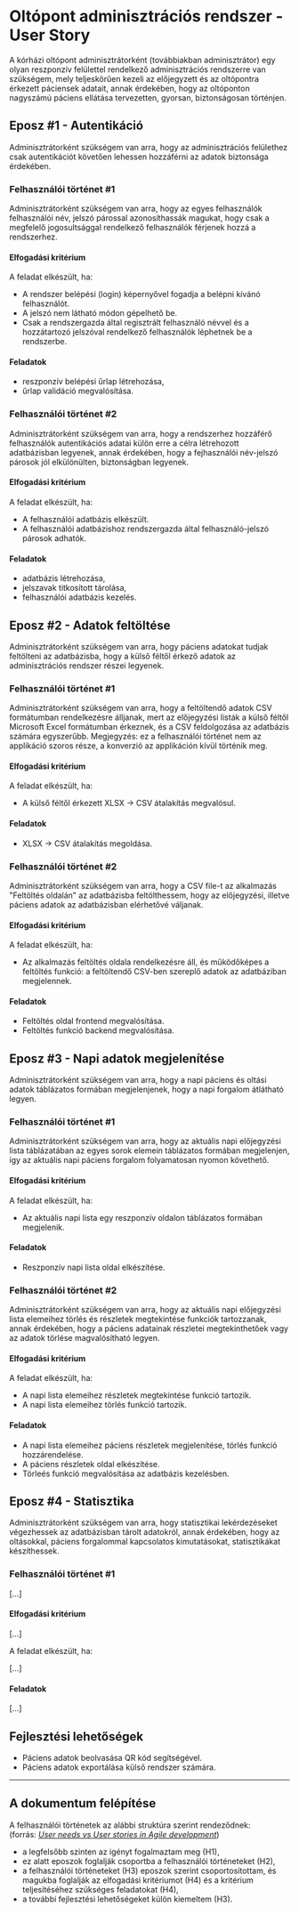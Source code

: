# Oltópont adminisztrációs rendszer - User Story

A kórházi oltópont adminisztrátorként (továbbiakban adminisztrátor) egy olyan reszponzív felülettel rendelkező adminisztrációs rendszerre van szükségem, mely teljeskörűen kezeli az előjegyzett és az oltópontra érkezett páciensek adatait, annak érdekében, hogy az oltóponton nagyszámú páciens ellátása tervezetten, gyorsan, biztonságosan történjen.

## Eposz #1 - Autentikáció

Adminisztrátorként szükségem van arra, hogy az adminisztrációs felülethez csak autentikációt követően lehessen hozzáférni az adatok biztonsága érdekében.

### Felhasználói történet #1

Adminisztrátorként szükségem van arra, hogy az egyes felhasználók felhasználói név, jelszó párossal azonosíthassák magukat, hogy csak a megfelelő jogosultsággal rendelkező felhasználók férjenek hozzá a rendszerhez.

#### Elfogadási kritérium

A feladat elkészült, ha:

- A rendszer belépési (login) képernyővel fogadja a belépni kívánó felhasználót.
- A jelszó nem látható módon gépelhető be.
- Csak a rendszergazda által regisztrált felhasználó névvel és a hozzátartozó jelszóval rendelkező felhasználók léphetnek be a rendszerbe.

#### Feladatok

- reszponzív belépési űrlap létrehozása,
- űrlap validáció megvalósítása.

### Felhasználói történet #2

Adminisztrátorként szükségem van arra, hogy a rendszerhez hozzáférő felhasználók autentikációs adatai külön erre a célra létrehozott adatbázisban legyenek, annak érdekében, hogy a fejhasználói név-jelszó párosok jól elkülönülten, biztonságban legyenek.

#### Elfogadási kritérium

A feladat elkészült, ha:

- A felhasználói adatbázis elkészült.
- A felhasználói adatbázishoz rendszergazda által felhasználó-jelszó párosok adhatók.

#### Feladatok

- adatbázis létrehozása,
- jelszavak titkosított tárolása,
- felhasználói adatbázis kezelés.

## Eposz #2 - Adatok feltöltése

Adminisztrátorként szükségem van arra, hogy páciens adatokat tudjak feltölteni az adatbázisba, hogy a külső féltől érkező adatok az adminisztrációs rendszer részei legyenek.

### Felhasználói történet #1

Adminisztrátorként szükségem van arra, hogy a feltöltendő adatok CSV formátumban rendelkezésre álljanak, mert az előjegyzési listák a külső féltől Microsoft Excel formátumban érkeznek, és a CSV feldolgozása az adatbázis számára egyszerűbb. Megjegyzés: ez a felhasználói történet nem az applikáció szoros része, a konverzió az applikáción kívül történik meg.

#### Elfogadási kritérium

A feladat elkészült, ha:

- A külső féltől érkezett XLSX -> CSV átalakítás megvalósul.

#### Feladatok

- XLSX -> CSV átalakítás megoldása.

### Felhasználói történet #2

Adminisztrátorként szükségem van arra, hogy a CSV file-t az alkalmazás "Feltöltés oldalán" az adatbázisba feltölthessem, hogy az előjegyzési, illetve páciens adatok az adatbázisban elérhetővé váljanak.

#### Elfogadási kritérium

A feladat elkészült, ha:

- Az alkalmazás feltöltés oldala rendelkezésre áll, és működőképes a feltöltés funkció: a feltöltendő CSV-ben szereplő adatok az adatbáziban megjelennek.

#### Feladatok

- Feltöltés oldal frontend megvalósítása.
- Feltöltés funkció backend megvalósítása.

## Eposz #3 - Napi adatok megjelenítése

Adminisztrátorként szükségem van arra, hogy a napi páciens és oltási adatok táblázatos formában megjelenjenek, hogy a napi forgalom átlátható legyen.

### Felhasználói történet #1

Adminisztrátorként szükségem van arra, hogy az aktuális napi előjegyzési lista táblázatában az egyes sorok elemein  táblázatos formában megjelenjen, így az aktuális napi páciens forgalom folyamatosan nyomon követhető.

#### Elfogadási kritérium

A feladat elkészült, ha:

- Az aktuális napi lista egy reszponzív oldalon táblázatos formában megjelenik.

#### Feladatok

- Reszponzív napi lista oldal elkészítése.

### Felhasználói történet #2

Adminisztrátorként szükségem van arra, hogy az aktuális napi előjegyzési lista elemeihez törlés és részletek megtekintése funkciók tartozzanak, annak érdekében, hogy a páciens adatainak részletei megtekinthetőek vagy az adatok törlése magvalósítható legyen.

#### Elfogadási kritérium

A feladat elkészült, ha:

- A napi lista elemeihez részletek megtekintése funkció tartozik.
- A napi lista elemeihez törlés funkció tartozik.

#### Feladatok

- A napi lista elemeihez páciens részletek megjelenítése, törlés funkció hozzárendelése.
- A páciens részletek oldal elkészítése.
- Törleés funkció megvalósítása az adatbázis kezelésben.

## Eposz #4 - Statisztika

Adminisztrátorként szükségem van arra, hogy statisztikai lekérdezéseket végezhessek az adatbázisban tárolt adatokról, annak érdekében, hogy az oltásokkal, páciens forgalommal kapcsolatos kimutatásokat, statisztikákat készíthessek.

### Felhasználói történet #1

[...]

#### Elfogadási kritérium

[...]

A feladat elkészült, ha:

[...]

#### Feladatok

[...]

## Fejlesztési lehetőségek

- Páciens adatok beolvasása QR kód segítségével.
- Páciens adatok exportálása külső rendszer számára.

---

## A dokumentum felépítése

A felhasználói történetek az alábbi struktúra szerint rendeződnek:  
(forrás: *[User needs vs User stories in Agile development](https://salmapatel.co.uk/academia/user-needs-vs-user-stories-in-agile)*)

- a legfelsőbb szinten az igényt fogalmaztam meg (H1),
- ez alatt eposzok foglalják csoportba a felhasználói történeteket (H2),
- a felhasználói történeteket (H3) eposzok szerint csoportosítottam, és magukba foglalják az elfogadási kritériumot (H4) és a kritérium teljesítéséhez szükséges feladatokat (H4),
- a további fejlesztési lehetőségeket külön kiemeltem (H3).
